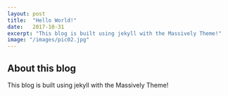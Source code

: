 ```yaml
---
layout: post
title:  "Hello World!"
date:   2017-10-31
excerpt: "This blog is built using jekyll with the Massively Theme!"
image: "/images/pic02.jpg"
---
```


## About this blog

This blog is built using jekyll with the Massively Theme!
